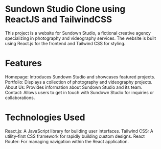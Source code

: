 # Sundown Studio Clone using ReactJS and TailwindCSS

This project is a website for Sundown Studio, a fictional creative agency specializing in photography and videography services. The website is built using React.js for the frontend and Tailwind CSS for styling.

# Features

Homepage: Introduces Sundown Studio and showcases featured projects.
Portfolio: Displays a collection of photography and videography projects.
About Us: Provides information about Sundown Studio and its team.
Contact: Allows users to get in touch with Sundown Studio for inquiries or collaborations.

# Technologies Used

React.js: A JavaScript library for building user interfaces.
Tailwind CSS: A utility-first CSS framework for rapidly building custom designs.
React Router: For managing navigation within the React application.

